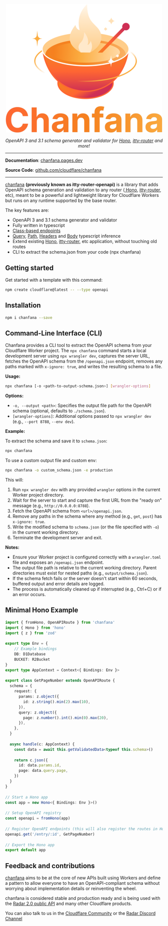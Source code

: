 <div align="center">
  <a href="https://chanfana.pages.dev/">
    <img src="https://raw.githubusercontent.com/cloudflare/chanfana/refs/heads/main/docs/public/assets/logo.png" width="500" height="auto" alt="chanfana"/>
  </a>
</div>


<p align="center">
    <em>OpenAPI 3 and 3.1 schema generator and validator for <a href="https://github.com/honojs/hono" target="_blank">Hono</a>, <a href="https://github.com/kwhitley/itty-router" target="_blank">itty-router</a> and more!</em>
</p>

<hr />

**Documentation**: <a href="https://chanfana.pages.dev/">chanfana.pages.dev</a>

**Source Code**: <a href="https://github.com/cloudflare/chanfana/">github.com/cloudflare/chanfana</a>

<hr />

[chanfana](https://github.com/cloudflare/chanfana) **(previously known as itty-router-openapi)** is a library that adds
OpenAPI schema generation and validation to any router (<a href="https://github.com/honojs/hono" target="_blank">
Hono</a>, <a href="https://github.com/kwhitley/itty-router" target="_blank">itty-router</a>, etc), meant to be a
powerful and lightweight
library for Cloudflare Workers but runs on any runtime supported by the base router.

The key features are:

- OpenAPI 3 and 3.1 schema generator and validator
- Fully written in typescript
- [Class-based endpoints](https://chanfana.pages.dev/user-guide/first-steps/)
- [Query](https://chanfana.pages.dev/user-guide/query-parameters/), [Path](https://chanfana.pages.dev/user-guide/path-parameters/), [Headers](https://chanfana.pages.dev/user-guide/header-parameters/) and [Body](https://chanfana.pages.dev/user-guide/request-body/) typescript inference
- Extend existing [Hono](https://chanfana.pages.dev/routers/hono/), [itty-router](https://chanfana.pages.dev/routers/itty-router/), etc application, without touching old routes
- CLI to extract the schema.json from your code (npx chanfana)

## Getting started

Get started with a template with this command:

```bash
npm create cloudflare@latest -- --type openapi
```

## Installation

```bash
npm i chanfana --save
```

## Command-Line Interface (CLI)

Chanfana provides a CLI tool to extract the OpenAPI schema from your Cloudflare Worker project. The `npx chanfana` command starts a local development server using `npx wrangler dev`, captures the server URL, fetches the OpenAPI schema from the `/openapi.json` endpoint, removes any paths marked with `x-ignore: true`, and writes the resulting schema to a file.

**Usage:**

```bash
npx chanfana [-o <path-to-output-schema.json>] [wrangler-options]
```

**Options:**
- `-o, --output <path>`: Specifies the output file path for the OpenAPI schema (optional, defaults to `./schema.json`).
- `[wrangler-options]`: Additional options passed to `npx wrangler dev` (e.g., `--port 8788`, `--env dev`).

**Example:**

To extract the schema and save it to `schema.json`:

```bash
npx chanfana
```

To use a custom output file and custom env:

```bash
npx chanfana -o custom_schema.json -e production
```

This will:
1. Run `npx wrangler dev` with any provided `wrangler` options in the current Worker project directory.
2. Wait for the server to start and capture the first URL from the "ready on" message (e.g., `http://0.0.0.0:8788`).
3. Fetch the OpenAPI schema from `<url>/openapi.json`.
4. Remove any paths in the schema where any method (e.g., `get`, `post`) has `x-ignore: true`.
5. Write the modified schema to `schema.json` (or the file specified with `-o`) in the current working directory.
6. Terminate the development server and exit.

**Notes:**
- Ensure your Worker project is configured correctly with a `wrangler.toml` file and exposes an `/openapi.json` endpoint.
- The output file path is relative to the current working directory. Parent directories must exist for nested paths (e.g., `output/schema.json`).
- If the schema fetch fails or the server doesn't start within 60 seconds, buffered output and error details are logged.
- The process is automatically cleaned up if interrupted (e.g., Ctrl+C) or if an error occurs.

## Minimal Hono Example

```ts
import { fromHono, OpenAPIRoute } from 'chanfana'
import { Hono } from 'hono'
import { z } from 'zod'

export type Env = {
    // Example bindings
    DB: D1Database
    BUCKET: R2Bucket
}
export type AppContext = Context<{ Bindings: Env }>

export class GetPageNumber extends OpenAPIRoute {
  schema = {
    request: {
      params: z.object({
        id: z.string().min(2).max(10),
      }),
      query: z.object({
        page: z.number().int().min(0).max(20),
      }),
    },
  }

  async handle(c: AppContext) {
    const data = await this.getValidatedData<typeof this.schema>()

    return c.json({
      id: data.params.id,
      page: data.query.page,
    })
  }
}

// Start a Hono app
const app = new Hono<{ Bindings: Env }>()

// Setup OpenAPI registry
const openapi = fromHono(app)

// Register OpenAPI endpoints (this will also register the routes in Hono)
openapi.get('/entry/:id', GetPageNumber)

// Export the Hono app
export default app
```

## Feedback and contributions

[chanfana](https://github.com/cloudflare/chanfana) aims to be at the core of new APIs built using
Workers and define a pattern to allow everyone to
have an OpenAPI-compliant schema without worrying about implementation details or reinventing the wheel.

chanfana is considered stable and production ready and is being used with
the [Radar 2.0 public API](https://developers.cloudflare.com/radar/) and many other Cloudflare products.

You can also talk to us in the [Cloudflare Community](https://community.cloudflare.com/) or
the [Radar Discord Channel](https://discord.com/channels/595317990191398933/1035553707116478495)
